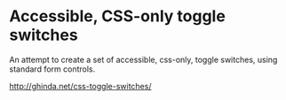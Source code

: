 # Accessible, CSS-only toggle switches

An attempt to create a set of accessible, css-only, toggle switches, using standard form controls.

http://ghinda.net/css-toggle-switches/